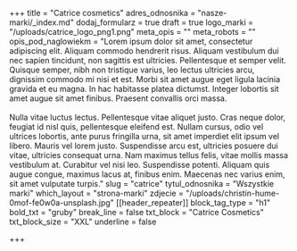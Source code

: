 +++
title = "Catrice cosmetics"
adres_odnosnika = "nasze-marki/_index.md"
dodaj_formularz = true
draft = true
logo_marki = "/uploads/catrice_logo_png1.png"
meta_opis = ""
meta_robots = ""
opis_pod_naglowiekm = "Lorem ipsum dolor sit amet, consectetur adipiscing elit. Aliquam commodo hendrerit risus. Aliquam vestibulum dui nec sapien tincidunt, non sagittis est ultricies. Pellentesque et semper velit. Quisque semper, nibh non tristique varius, leo lectus ultricies arcu, dignissim commodo mi nisi et est. Morbi sit amet augue eget ligula lacinia gravida et eu magna. In hac habitasse platea dictumst. Integer lobortis sit amet augue sit amet finibus. Praesent convallis orci massa. <br><br>Nulla vitae luctus lectus. Pellentesque vitae aliquet justo. Cras neque dolor, feugiat id nisl quis, pellentesque eleifend est. Nullam cursus, odio vel ultrices lobortis, ante purus fringilla urna, sit amet imperdiet elit ipsum vel libero. Mauris vel lorem justo. Suspendisse arcu est, ultricies posuere dui vitae, ultricies consequat urna. Nam maximus tellus felis, vitae mollis massa vestibulum at. Curabitur vel nisi leo. Suspendisse potenti. Aliquam quis augue congue, maximus lacus at, finibus enim. Maecenas nec varius enim, sit amet vulputate turpis."
slug = "catrice"
tytul_odnosnika = "Wszystkie marki"
which_layout = "strona-marki"
zdjecie = "/uploads/christin-hume-0mof-fe0w0a-unsplash.jpg"
[[header_repeater]]
block_tag_type = "h1"
bold_txt = "gruby"
break_line = false
txt_block = "Catrice Cosmetics"
txt_block_size = "XXL"
underline = false

+++
